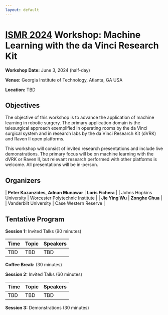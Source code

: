 ```yaml
---
layout: default
---
```


# [ISMR 2024](http://www.ismr.gatech.edu/) Workshop: Machine Learning with the da Vinci Research Kit

**Workshop Date:**  June 3, 2024 (half-day)

**Venue:** Georgia Institute of Technology, Atlanta, GA USA

**Location:** TBD

## Objectives

The objective of this workshop is to advance the application of machine learning in robotic surgery. The primary application domain is the telesurgical approach exemplified in operating rooms by the da Vinci surgical system and in research labs by the da Vinci Research Kit (dVRK) and Raven II open platforms.

This workshop will consist of invited research presentations and include live demonstrations. The primary focus will be on machine learning with the dVRK or Raven II, but relevant research performed with other platforms is welcome.  All presentations will be in-person.

## Organizers

| **Peter Kazanzides**, **Adnan Munawar**  | **Loris Fichera**       |
| Johns Hopkins University                 | Worcester Polytechnic Institute |
| **Jie Ying Wu**                          | **Zonghe Chua**      |
| Vanderbilt University                    | Case Western Reserve |


## Tentative Program

**Session 1:**  Invited Talks (90 minutes)

| Time | Topic        | Speakers |
|:-----|:-------------|:---------|
| TBD  | TBD          | TBD      |

**Coffee Break:**  (30 minutes)

**Session 2:**  Invited Talks (60 minutes)

| Time | Topic        | Speakers |
|:-----|:-------------|:---------|
| TBD  | TBD          | TBD      |

**Session 3:**  Demonstrations (30 minutes)
